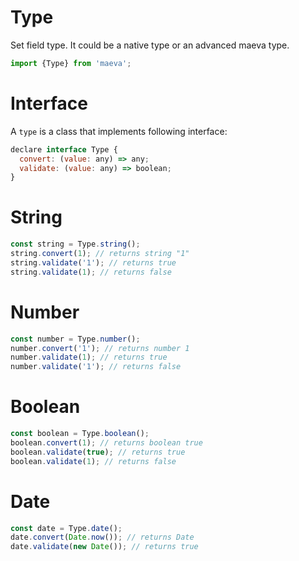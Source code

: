 Type
===

Set field type. It could be a native type or an advanced maeva type.

```javascript
import {Type} from 'maeva';
```

# Interface

A `type` is a class that implements following interface:

```javascript
declare interface Type {
  convert: (value: any) => any;
  validate: (value: any) => boolean;
}
```

# String

```javascript
const string = Type.string();
string.convert(1); // returns string "1"
string.validate('1'); // returns true
string.validate(1); // returns false
```

# Number

```javascript
const number = Type.number();
number.convert('1'); // returns number 1
number.validate(1); // returns true
number.validate('1'); // returns false
```

# Boolean

```javascript
const boolean = Type.boolean();
boolean.convert(1); // returns boolean true
boolean.validate(true); // returns true
boolean.validate(1); // returns false
```

# Date

```javascript
const date = Type.date();
date.convert(Date.now()); // returns Date
date.validate(new Date()); // returns true
```
